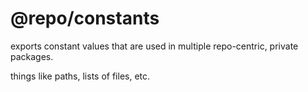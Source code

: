 # @repo/constants

exports constant values that are used in multiple repo-centric, private packages.

things like paths, lists of files, etc.
